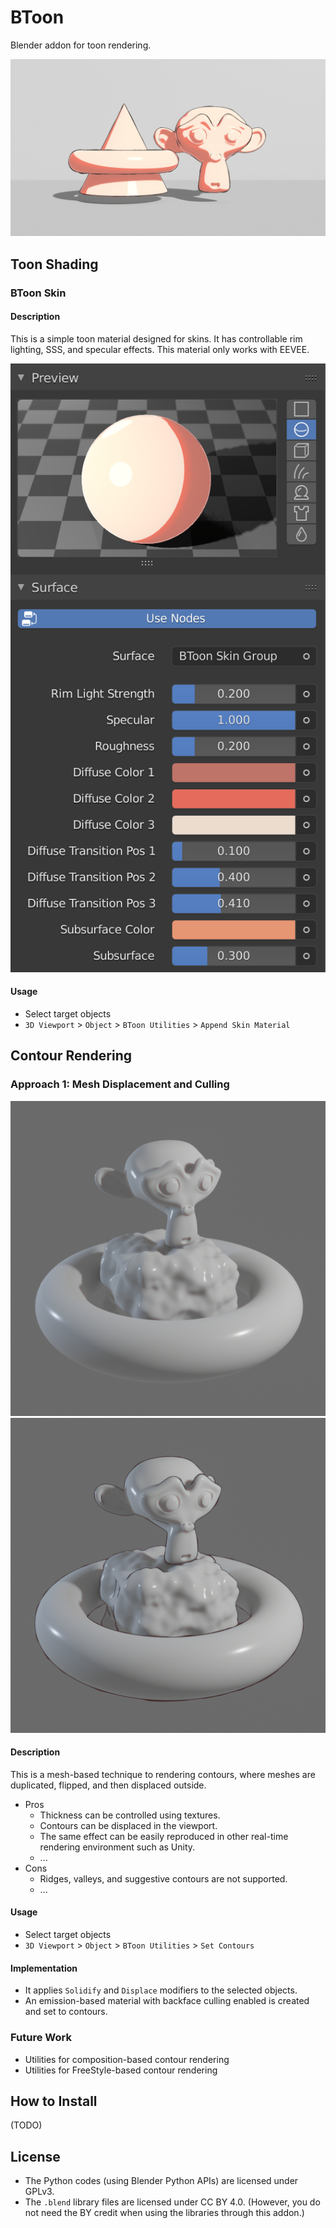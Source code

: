# BToon

Blender addon for toon rendering.

![](./docs/teaser.jpg)

## Toon Shading

### BToon Skin

#### Description

This is a simple toon material designed for skins. It has controllable rim lighting, SSS, and specular effects. This material only works with EEVEE.

![](./docs/btoon-skin.png)

#### Usage

- Select target objects
- `3D Viewport` > `Object` > `BToon Utilities` > `Append Skin Material`

## Contour Rendering

### Approach 1: Mesh Displacement and Culling

![](./docs/contour-before.png)
![](./docs/contour-after.png)

#### Description

This is a mesh-based technique to rendering contours, where meshes are duplicated, flipped, and then displaced outside.

- Pros
  - Thickness can be controlled using textures.
  - Contours can be displaced in the viewport.
  - The same effect can be easily reproduced in other real-time rendering environment such as Unity.
  - ...
- Cons
  - Ridges, valleys, and suggestive contours are not supported.
  - ...

#### Usage

- Select target objects
- `3D Viewport` > `Object` > `BToon Utilities` > `Set Contours`

#### Implementation

- It applies `Solidify` and `Displace` modifiers to the selected objects.
- An emission-based material with backface culling enabled is created and set to contours.

### Future Work

- Utilities for composition-based contour rendering
- Utilities for FreeStyle-based contour rendering

## How to Install

(TODO)

## License

- The Python codes (using Blender Python APIs) are licensed under GPLv3.
- The `.blend` library files are licensed under CC BY 4.0. (However, you do not need the BY credit when using the libraries through this addon.)
